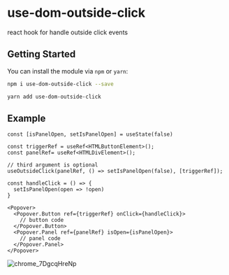 # use-dom-outside-click

react hook for handle outside click events

## Getting Started

You can install the module via `npm` or `yarn`:

```sh
npm i use-dom-outside-click --save
```

```sh
yarn add use-dom-outside-click
```

## Example

```tsx
const [isPanelOpen, setIsPanelOpen] = useState(false)

const triggerRef = useRef<HTMLButtonElement>();
const panelRef= useRef<HTMLDivElement>();

// third argument is optional
useOutsideClick(panelRef, () => setIsPanelOpen(false), [triggerRef]);

const handleClick = () => {
  setIsPanelOpen(open => !open)
}

<Popover>
  <Popover.Button ref={triggerRef} onClick={handleClick}>
    // button code
  </Popover.Button>
  <Popover.Panel ref={panelRef} isOpen={isPanelOpen}>
    // panel code
  </Popover.Panel>
</Popover>
```

![chrome_7DgcqHreNp](https://user-images.githubusercontent.com/26444448/212521263-288f54ce-d71e-465d-8e0e-838e0a54ffac.gif)
